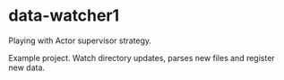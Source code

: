 # data-watcher1
Playing with Actor supervisor strategy.

Example project.
Watch directory updates, parses new files and register new data.
